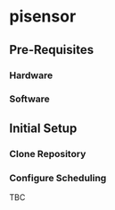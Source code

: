 # pisensor

## Pre-Requisites

### Hardware

### Software

## Initial Setup

### Clone Repository

### Configure Scheduling

TBC